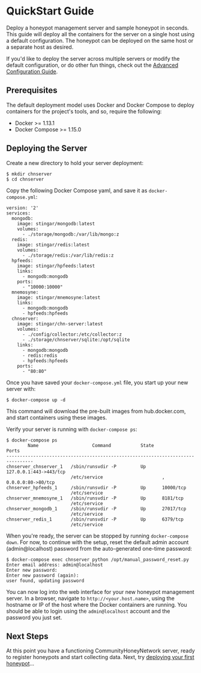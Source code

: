 QuickStart Guide
=================

Deploy a honeypot management server and sample honeypot in seconds.  This guide will deploy all the containers for the server on a single host using a default configuration.  The honeypot can be deployed on the same host or a separate host as desired.

If you'd like to deploy the server across multiple servers or modify the default configuration, or do other fun things, check out the [Advanced Configuration Guide](config.md).

## Prerequisites

The default deployment model uses Docker and Docker Compose to deploy containers for the project's tools, and so, require the following:

* Docker >= 1.13.1
* Docker Compose >= 1.15.0

## Deploying the Server

Create a new directory to hold your server deployment:

    $ mkdir chnserver
    $ cd chnserver

Copy the following Docker Compose yaml, and save it as `docker-compose.yml`:


```
version: '2'
services:
  mongodb:
    image: stingar/mongodb:latest
    volumes:
      - ./storage/mongodb:/var/lib/mongo:z
  redis:
    image: stingar/redis:latest
    volumes:
      - ./storage/redis:/var/lib/redis:z
  hpfeeds:
    image: stingar/hpfeeds:latest
    links:
      - mongodb:mongodb
    ports:
      - "10000:10000"
  mnemosyne:
    image: stingar/mnemosyne:latest
    links:
      - mongodb:mongodb
      - hpfeeds:hpfeeds
  chnserver:
    image: stingar/chn-server:latest
    volumes:
      - ./config/collector:/etc/collector:z
      - ./storage/chnserver/sqlite:/opt/sqlite
    links:
      - mongodb:mongodb
      - redis:redis
      - hpfeeds:hpfeeds
    ports:
      - "80:80"
```

Once you have saved your `docker-compose.yml` file, you start up your new server with:

    $ docker-compose up -d

This command will download the pre-built images from hub.docker.com, and start containers using these images.

Verify your server is running with `docker-compose ps`:

```
$ docker-compose ps
        Name                    Command           State           Ports         
--------------------------------------------------------------------------------
chnserver_chnserver_1   /sbin/runsvdir -P         Up      127.0.0.1:443->443/tcp
                        /etc/service                      , 0.0.0.0:80->80/tcp  
chnserver_hpfeeds_1     /sbin/runsvdir -P         Up      10000/tcp             
                        /etc/service                                            
chnserver_mnemosyne_1   /sbin/runsvdir -P         Up      8181/tcp              
                        /etc/service                                            
chnserver_mongodb_1     /sbin/runsvdir -P         Up      27017/tcp             
                        /etc/service                                            
chnserver_redis_1       /sbin/runsvdir -P         Up      6379/tcp              
                        /etc/service 
```                        

When you're ready, the server can be stopped by running `docker-compose down`.  For now, to continue with the setup, reset the default admin account (admin@localhost) password from the auto-generated one-time password:

```
$ docker-compose exec chnserver python /opt/manual_password_reset.py
Enter email address: admin@localhost
Enter new password:
Enter new password (again):
user found, updating password
```

You can now log into the web interface for your new honeypot management server.  In a browser, navigate to `http://<your.host.name>`, using the hostname or IP of the host where the Docker containers are running.  You should be able to login using the `admin@localhost` account and the password you just set.

## Next Steps

At this point you have a functioning CommunityHoneyNetwork server, ready to register honeypots and start collecting data.  Next, try [deploying your first honeypot](firstpot.md)...

